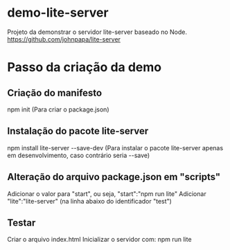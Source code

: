 # demo-lite-server
Projeto da demonstrar o servidor lite-server baseado no Node.
https://github.com/johnpapa/lite-server

# Passo da criação da demo
## Criação do manifesto
npm init (Para criar o package.json)

## Instalação do pacote lite-server
npm install lite-server --save-dev (Para instalar o pacote lite-server apenas em desenvolvimento, caso contrário seria --save)

## Alteração do arquivo package.json em "scripts"
Adicionar o valor para "start", ou seja, "start":"npm run lite"
Adicionar "lite":"lite-server" (na linha abaixo do identificador "test")

## Testar
Criar o arquivo index.html
Inicializar o servidor com: npm run lite
